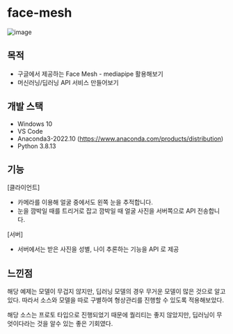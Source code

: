 # face-mesh

![image](https://user-images.githubusercontent.com/57317290/197903654-d48e03af-859f-4991-9e9f-8652c483f796.png)


## 목적
- 구글에서 제공하는 Face Mesh - mediapipe 활용해보기
- 머신러닝/딥러닝 API 서비스 만들어보기

## 개발 스택
- Windows 10
- VS Code
- Anaconda3-2022.10 (https://www.anaconda.com/products/distribution)
- Python 3.8.13

## 기능
[클라이언트]
- 카메라를 이용해 얼굴 중에서도 왼쪽 눈을 추적합니다.
- 눈을 깜박일 때를 트리거로 잡고 깜박일 때 얼굴 사진을 서버쪽으로 API 전송합니다.

[서버]
- 서버에서는 받은 사진을 성별, 나이 추론하는 기능을 API 로 제공


## 느낀점
해당 예제는 모델이 무겁지 않지만, 딥러닝 모델의 경우 무거운 모델이 많은 것으로 알고 있다.
따라서 소스와 모델을 따로 구별하여 형상관리를 진행할 수 있도록 적용해보았다.

해당 소스는 프로토 타입으로 진행되었기 때문에 퀄리티는 좋지 않았지만, 딥러닝이 무엇이다라는 것을
알수 있는 좋은 기회였다.
